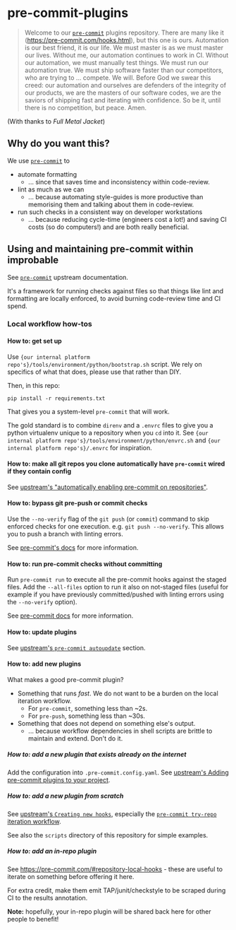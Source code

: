 # pre-commit-plugins

> Welcome to our [`pre-commit`] plugins repository. There are many like it (<https://pre-commit.com/hooks.html>), but this one is ours. Automation is our best friend, it is our life. We must master is as we must master our lives. Without me, our automation continues to work in CI. Without our automation, we must manually test things. We must run our automation true. We must ship software faster than our competitors, who are trying to ... compete. We will. Before God we swear this creed: our automation and ourselves are defenders of the integrity of our products, we are the masters of our software codes, we are the saviors of shipping fast and iterating with confidence. So be it, until there is no competition, but peace. Amen.

(With thanks to _Full Metal Jacket_)

## Why do you want this?

We use [`pre-commit`] to

* automate formatting
  * ... since that saves time and inconsistency within code-review.
* lint as much as we can
  * ... because automating style-guides is more productive than memorising them and talking about them in code-review.
* run such checks in a consistent way on developer workstations
  * ... because reducing cycle-time (engineers cost a lot!) and saving CI costs (so do computers!) and are both really beneficial.

## Using and maintaining pre-commit within improbable

See [`pre-commit`] upstream documentation.

It's a framework for running checks against files so that things like lint and formatting are locally enforced, to avoid burning code-review time and CI spend.

### Local workflow how-tos

#### How to: get set up

Use `{our internal platform repo's}/tools/environment/python/bootstrap.sh` script. We rely on specifics of what that does, please use that rather than DIY.

Then, in this repo:

```shell
pip install -r requirements.txt
```

That gives you a system-level `pre-commit` that will work.

The gold standard is to combine `direnv` and a `.envrc` files to give you a python virtualenv unique to a repository when you `cd` into it. See `{our internal platform repo's}/tools/environment/python/envrc.sh` and `{our internal platform repo's}/.envrc` for inspiration.

#### How to: make all git repos you clone automatically have `pre-commit` wired if they contain config

See [upstream's "automatically enabling pre-commit on repositories"].

#### How to: bypass git pre-push or commit checks

Use the `--no-verify` flag of the `git push` (or `commit`) command to skip enforced checks for one execution. e.g. `git push --no-verify`. This allows you to push a branch with linting errors.

See [pre-commit's docs](https://pre-commit.com/#temporarily-disabling-hooks) for more information.

#### How to: run pre-commit checks without committing

Run `pre-commit run` to execute all the pre-commit hooks against the staged files. Add the `--all-files` option to run it also on not-staged files (useful for example if you have previously committed/pushed with linting errors using the `--no-verify` option).

See [pre-commit docs](https://pre-commit.com/#pre-commit-run) for more information.

#### How to: update plugins

See [upstream's `pre-commit autoupdate`] section.

#### How to: add new plugins

What makes a good pre-commit plugin?

* Something that runs _fast_. We do not want to be a burden on the local iteration workflow.
  * For `pre-commit`, something less than ~2s.
  * For `pre-push`, something less than ~30s.
* Something that does not depend on something else's output.
  * ... because workflow dependencies in shell scripts are brittle to maintain and extend. Don't do it.

##### How to: add a new plugin that exists already on the internet

Add the configuration into `.pre-commit.config.yaml`. See [upstream's Adding pre-commit plugins to your project].

##### How to: add a new plugin from scratch

See [upstream's `Creating new hooks`], especially the [`pre-commit try-repo` iteration workflow].

See also the `scripts` directory of this repository for simple examples.

##### How to: add an in-repo plugin

See <https://pre-commit.com/#repository-local-hooks> - these are useful to iterate on something before offering it here.

For extra credit, make them emit TAP/junit/checkstyle to be scraped during CI to the results annotation.

**Note:** hopefully, your in-repo plugin will be shared back here for other people to benefit!

[`pre-commit`]: https://pre-commit.com
[upstream's Adding pre-commit plugins to your project]: https://pre-commit.com/#plugins
[upstream's `Creating new hooks`]: https://pre-commit.com/#new-hooks
[`pre-commit try-repo` iteration workflow]: https://pre-commit.com/#developing-hooks-interactively
[upstream's `pre-commit autoupdate`]: https://pre-commit.com/#pre-commit-autoupdate
[upstream's "automatically enabling pre-commit on repositories"]: https://pre-commit.com/#automatically-enabling-pre-commit-on-repositories
